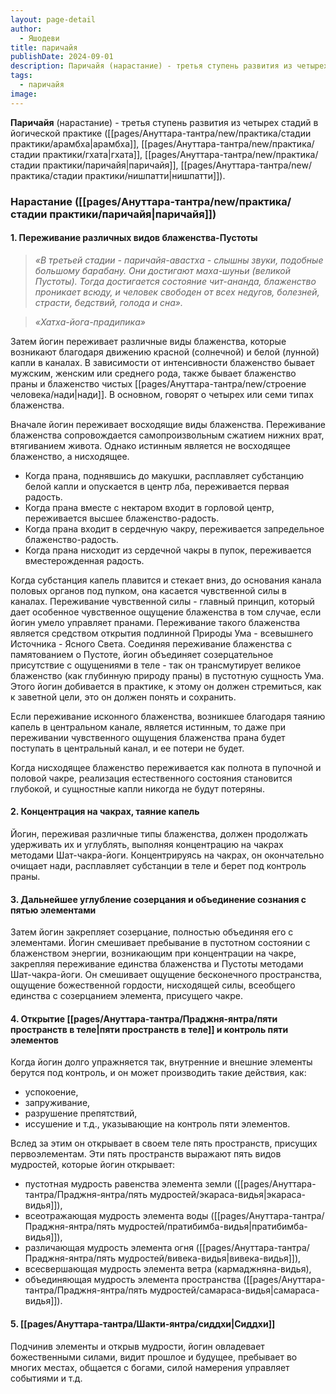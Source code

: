 ```yaml
---
layout: page-detail
author:
  - Яшодеви
title: паричайя
publishDate: 2024-09-01
description: Паричайя (нарастание) - третья ступень развития из четырех стадий в йогической практике.
tags:
  - паричайя
image:
---
```

**Паричайя** (нарастание) - третья ступень развития из четырех стадий в йогической практике ([[pages/Ануттара-тантра/new/практика/стадии практики/арамбха|арамбха]], [[pages/Ануттара-тантра/new/практика/стадии практики/гхата|гхата]], [[pages/Ануттара-тантра/new/практика/стадии практики/паричайя|паричайя]], [[pages/Ануттара-тантра/new/практика/стадии практики/нишпатти|нишпатти]]).

### Нарастание ([[pages/Ануттара-тантра/new/практика/стадии практики/паричайя|паричайя]]) 

#### 1. Переживание различных видов блаженства-Пустоты 

>*«В третьей стадии - паричайя-авастха - слышны звуки, подобные большому барабану. Они достигают маха-шуньи (великой Пустоты). Тогда достигается состояние чит-ананда, блаженство проникает всюду, и человек свободен от всех недугов, болезней, страсти, бедствий, голода и сна».*

>*«Хатха-йога-прадипика»*

Затем йогин переживает различные виды блаженства, которые возникают благодаря движению красной (солнечной) и белой (лунной) капли в каналах. В зависимости от интенсивности блаженство бывает мужским, женским или среднего рода, также бывает блаженство праны и блаженство чистых [[pages/Ануттара-тантра/new/строение человека/нади|нади]]. В основном, говорят о четырех или семи типах блаженства. 

Вначале йогин переживает восходящие виды блаженства. Переживание блаженства сопровождается самопроизвольным сжатием нижних врат, втягиванием живота. Однако истинным является не восходящее блаженство, а нисходящее. 

- Когда прана, поднявшись до макушки, расплавляет субстанцию белой капли и опускается в центр лба, переживается первая радость. 
- Когда прана вместе с нектаром входит в горловой центр, переживается высшее блаженство-радость. 
- Когда прана входит в сердечную чакру, переживается запредельное блаженство-радость. 
- Когда прана нисходит из сердечной чакры в пупок, переживается вместерожденная радость. 

Когда субстанция капель плавится и стекает вниз, до основания канала половых органов под пупком, она касается чувственной силы в каналах. Переживание чувственной силы - главный принцип, который дает особенное чувственное ощущение блаженства в том случае, если йогин умело управляет пранами. Переживание такого блаженства является средством открытия подлинной Природы Ума - всевышнего Источника - Ясного Света. Соединяя переживание блаженства с памятованием о Пустоте, йогин объединяет созерцательное присутствие с ощущениями в теле - так он трансмутирует великое блаженство (как глубинную природу праны) в пустотную сущность Ума. Этого йогин добивается в практике, к этому он должен стремиться, как к заветной цели, это он должен понять и сохранить. 

Если переживание исконного блаженства, возникшее благодаря таянию капель в центральном канале, является истинным, то даже при переживании чувственного ощущения блаженства прана будет поступать в центральный канал, и ее потери не будет. 

Когда нисходящее блаженство переживается как полнота в пупочной и половой чакре, реализация естественного состояния становится глубокой, и сущностные капли никогда не будут потеряны. 

#### 2. Концентрация на чакрах, таяние капель 

Йогин, переживая различные типы блаженства, должен продолжать удерживать их и углублять, выполняя концентрацию на чакрах методами Шат-чакра-йоги. Концентрируясь на чакрах, он окончательно очищает нади, расплавляет субстанции в теле и берет под контроль праны. 

#### 3. Дальнейшее углубление созерцания и объединение сознания с пятью элементами 

Затем йогин закрепляет созерцание, полностью объединяя его с элементами. Йогин смешивает пребывание в пустотном состоянии с блаженством энергии, возникающим при концентрации на чакре, закрепляя переживание единства блаженства и Пустоты методами Шат-чакра-йоги. Он смешивает ощущение бесконечного пространства, ощущение божественной гордости, нисходящей силы, всеобщего единства с созерцанием элемента, присущего чакре. 

#### 4. Открытие [[pages/Ануттара-тантра/Праджня-янтра/пяти пространств в теле|пяти пространств в теле]] и контроль пяти элементов 

Когда йогин долго упражняется так, внутренние и внешние элементы берутся под контроль, и он может производить такие действия, как: 

- успокоение, 
- запруживание, 
- разрушение препятствий, 
- иссушение и т.д., 
указывающие на контроль пяти элементов. 

Вслед за этим он открывает в своем теле пять пространств, присущих первоэлементам. Эти пять пространств выражают пять видов мудростей, которые йогин открывает: 

- пустотная мудрость равенства элемента земли ([[pages/Ануттара-тантра/Праджня-янтра/пять мудростей/экараса-видья|экараса-видья]]), 
- всеотражающая мудрость элемента воды ([[pages/Ануттара-тантра/Праджня-янтра/пять мудростей/пратибимба-видья|пратибимба-видья]]), 
- различающая мудрость элемента огня ([[pages/Ануттара-тантра/Праджня-янтра/пять мудростей/вивека-видья|вивека-видья]]), 
- всесвершающая мудрость элемента ветра (кармаджняна-видья), 
- объединяющая мудрость элемента пространства ([[pages/Ануттара-тантра/Праджня-янтра/пять мудростей/самараса-видья|самараса-видья]]). 

#### 5. [[pages/Ануттара-тантра/Шакти-янтра/сиддхи|Сиддхи]] 

Подчинив элементы и открыв мудрости, йогин овладевает божественными силами, видит прошлое и будущее, пребывает во многих местах, общается с богами, силой намерения управляет событиями и т.д. 
